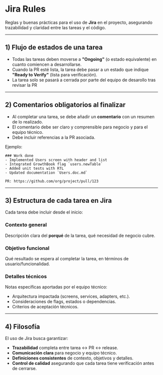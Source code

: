 # Jira Rules

Reglas y buenas prácticas para el uso de **Jira** en el proyecto, asegurando trazabilidad y claridad entre las tareas y el código.

---

## 1) Flujo de estados de una tarea
- Todas las tareas deben moverse a **"Ongoing"** (o estado equivalente) en cuanto comiencen a desarrollarse.  
- Cuando la PR esté lista, la tarea debe pasar a un estado que indique **"Ready to Verify"** (lista para verificación).  
- La tarea solo se pasará a cerrada por parte del equipo de desarollo tras revisar la PR

---

## 2) Comentarios obligatorios al finalizar
- Al completar una tarea, se debe añadir un **comentario** con un resumen de lo realizado.  
- El comentario debe ser claro y comprensible para negocio y para el equipo técnico.  
- Debe incluir referencias a la PR asociada.

Ejemplo:
```
### Work done
- Implemented Users screen with header and list
- Integrated GrowthBook flag `users.newTable`
- Added unit tests with RTL
- Updated documentation `Users.doc.md`

PR: https://github.com/org/project/pull/123
```

---

## 3) Estructura de cada tarea en Jira
Cada tarea debe incluir desde el inicio:

### Contexto general
Descripción clara del **porqué** de la tarea, qué necesidad de negocio cubre.

### Objetivo funcional
Qué resultado se espera al completar la tarea, en términos de usuario/funcionalidad.

### Detalles técnicos
Notas específicas aportadas por el equipo técnico:  
- Arquitectura impactada (screens, services, adapters, etc.).  
- Consideraciones de flags, estados o dependencias.  
- Criterios de aceptación técnicos.

---

## 4) Filosofía
El uso de Jira busca garantizar:
- **Trazabilidad** completa entre tarea ↔️ PR ↔️ release.  
- **Comunicación clara** para negocio y equipo técnico.  
- **Definiciones consistentes** de contexto, objetivos y detalles.  
- **Control de calidad** asegurando que cada tarea tiene verificación antes de cerrarse.
